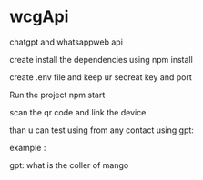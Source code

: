 # wcgApi
chatgpt and whatsappweb api


create install the dependencies using 
npm install

create .env file and keep ur secreat key and port

Run the project
npm start

scan the qr code and link the device

than u can test using from any contact using gpt:

example :

gpt: what is the coller of mango